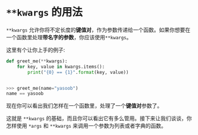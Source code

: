 # ```**kwargs``` 的用法

```**kwargs``` 允许你将不定长度的**键值对**，作为参数传递给一个函数。如果你想要在一个函数里处理**带名字的参数**，你应该使用```**kwargs```。

这里有个让你上手的例子:

```python
def greet_me(**kwargs):
    for key, value in kwargs.items():
        print("{0} == {1}".format(key, value))


>>> greet_me(name="yasoob")
name == yasoob
```

现在你可以看出我们怎样在一个函数里，处理了一个**键值对**参数了。

这就是 ```**kwargs``` 的基础，而且你可以看出它有多么管用。接下来让我们谈谈，你怎样使用 ```*args``` 和 ```**kwargs``` 来调用一个参数为列表或者字典的函数。
